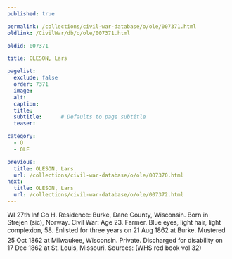```yaml
---
published: true

permalink: /collections/civil-war-database/o/ole/007371.html
oldlink: /CivilWar/db/o/ole/007371.html

oldid: 007371

title: OLESON, Lars

pagelist:
  exclude: false
  order: 7371
  image: 
  alt:
  caption:
  title:
  subtitle:      # Defaults to page subtitle
  teaser:

category: 
  - O 
  - OLE

previous:
  title: OLESON, Lars
  url: /collections/civil-war-database/o/ole/007370.html  
next:
  title: OLESON, Lars
  url: /collections/civil-war-database/o/ole/007372.html   
---
```

WI 27th Inf Co H. Residence: Burke, Dane County, Wisconsin. Born in Strejen (sic), Norway. Civil War: Age 23. Farmer. Blue eyes, light hair, light complexion, 5&#146;8&#148;. Enlisted for three years on 21 Aug 1862 at Burke. Mustered 25 Oct 1862 at Milwaukee, Wisconsin. Private. Discharged for disability on 17 Dec 1862 at St. Louis, Missouri. Sources: (WHS red book vol 32)